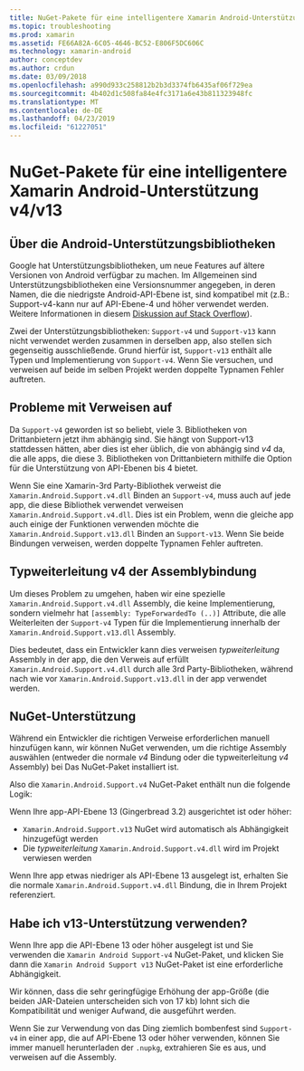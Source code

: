 ```yaml
---
title: NuGet-Pakete für eine intelligentere Xamarin Android-Unterstützung v4/v13
ms.topic: troubleshooting
ms.prod: xamarin
ms.assetid: FE66A82A-6C05-4646-BC52-E806F5DC606C
ms.technology: xamarin-android
author: conceptdev
ms.author: crdun
ms.date: 03/09/2018
ms.openlocfilehash: a990d933c258812b2b3d3374fb6435af06f729ea
ms.sourcegitcommit: 4b402d1c508fa84e4fc3171a6e43b811323948fc
ms.translationtype: MT
ms.contentlocale: de-DE
ms.lasthandoff: 04/23/2019
ms.locfileid: "61227051"
---
```

# <a name="smarter-xamarin-android-support-v4--v13-nuget-packages"></a>NuGet-Pakete für eine intelligentere Xamarin Android-Unterstützung v4/v13

## <a name="about-the-android-support-libraries"></a>Über die Android-Unterstützungsbibliotheken

Google hat Unterstützungsbibliotheken, um neue Features auf ältere Versionen von Android verfügbar zu machen. Im Allgemeinen sind Unterstützungsbibliotheken eine Versionsnummer angegeben, in deren Namen, die die niedrigste Android-API-Ebene ist, sind kompatibel mit (z.B.: Support-v4-kann nur auf API-Ebene-4 und höher verwendet werden. Weitere Informationen in diesem [Diskussion auf Stack Overflow](https://stackoverflow.com/questions/9926403/android-support-package-compatibility-library-use-v4-or-v13)). 

Zwei der Unterstützungsbibliotheken: `Support-v4` und `Support-v13` kann nicht verwendet werden zusammen in derselben app, also stellen sich gegenseitig ausschließende. Grund hierfür ist, `Support-v13` enthält alle Typen und Implementierung von `Support-v4`. Wenn Sie versuchen, und verweisen auf beide im selben Projekt werden doppelte Typnamen Fehler auftreten.

## <a name="problems-with-referencing"></a>Probleme mit Verweisen auf

Da `Support-v4` geworden ist so beliebt, viele 3. Bibliotheken von Drittanbietern jetzt ihm abhängig sind. Sie hängt von Support-v13 stattdessen hätten, aber dies ist eher üblich, die von abhängig sind _v4_ da, die alle apps, die diese 3. Bibliotheken von Drittanbietern mithilfe die Option für die Unterstützung von API-Ebenen bis 4 bietet.

Wenn Sie eine Xamarin-3rd Party-Bibliothek verweist die `Xamarin.Android.Support.v4.dll` Binden an `Support-v4`, muss auch auf jede app, die diese Bibliothek verwendet verweisen `Xamarin.Android.Support.v4.dll`. Dies ist ein Problem, wenn die gleiche app auch einige der Funktionen verwenden möchte die `Xamarin.Android.Support.v13.dll` Binden an `Support-v13`. Wenn Sie beide Bindungen verweisen, werden doppelte Typnamen Fehler auftreten.

## <a name="type-forwarded-v4-binding-assembly"></a>Typweiterleitung v4 der Assemblybindung

Um dieses Problem zu umgehen, haben wir eine spezielle `Xamarin.Android.Support.v4.dll` Assembly, die keine Implementierung, sondern vielmehr hat `[assembly: TypeForwardedTo (..)]` Attribute, die alle Weiterleiten der `Support-v4` Typen für die Implementierung innerhalb der `Xamarin.Android.Support.v13.dll` Assembly.

Dies bedeutet, dass ein Entwickler kann dies verweisen _typweiterleitung_ Assembly in der app, die den Verweis auf erfüllt `Xamarin.Android.Support.v4.dll` durch alle 3rd Party-Bibliotheken, während nach wie vor `Xamarin.Android.Support.v13.dll` in der app verwendet werden.

## <a name="nuget-assistance"></a>NuGet-Unterstützung

Während ein Entwickler die richtigen Verweise erforderlichen manuell hinzufügen kann, wir können NuGet verwenden, um die richtige Assembly auswählen (entweder die normale _v4_ Bindung oder die typweiterleitung _v4_ Assembly) bei Das NuGet-Paket installiert ist.

Also die `Xamarin.Android.Support.v4` NuGet-Paket enthält nun die folgende Logik:

Wenn Ihre app-API-Ebene 13 (Gingerbread 3.2) ausgerichtet ist oder höher:

*   `Xamarin.Android.Support.v13` NuGet wird automatisch als Abhängigkeit hinzugefügt werden
*   Die _typweiterleitung_ `Xamarin.Android.Support.v4.dll` wird im Projekt verwiesen werden

Wenn Ihre app etwas niedriger als API-Ebene 13 ausgelegt ist, erhalten Sie die normale `Xamarin.Android.Support.v4.dll` Bindung, die in Ihrem Projekt referenziert.

## <a name="do-i-have-to-use-support-v13"></a>Habe ich v13-Unterstützung verwenden?

Wenn Ihre app die API-Ebene 13 oder höher ausgelegt ist und Sie verwenden die `Xamarin Android Support-v4` NuGet-Paket, und klicken Sie dann die `Xamarin Android Support v13` NuGet-Paket ist eine erforderliche Abhängigkeit.

Wir können, dass die sehr geringfügige Erhöhung der app-Größe (die beiden JAR-Dateien unterscheiden sich von 17 kb) lohnt sich die Kompatibilität und weniger Aufwand, die ausgeführt werden.

Wenn Sie zur Verwendung von das Ding ziemlich bombenfest sind `Support-v4` in einer app, die auf API-Ebene 13 oder höher verwenden, können Sie immer manuell herunterladen der `.nupkg`, extrahieren Sie es aus, und verweisen auf die Assembly.
